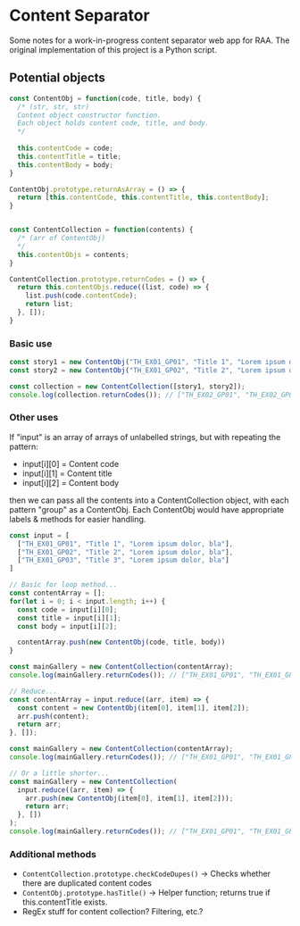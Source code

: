 # Content Separator
Some notes for a work-in-progress content separator web app for RAA.
The original implementation of this project is a Python script.


## Potential objects
```javascript
const ContentObj = function(code, title, body) {
  /* (str, str, str)
  Content object constructor function.
  Each object holds content code, title, and body.
  */
  
  this.contentCode = code;
  this.contentTitle = title;
  this.contentBody = body;
}

ContentObj.prototype.returnAsArray = () => {
  return [this.contentCode, this.contentTitle, this.contentBody];
}


const ContentCollection = function(contents) {
  /* (arr of ContentObj)
  */
  this.contentObjs = contents;
}

ContentCollection.prototype.returnCodes = () => {
  return this.contentObjs.reduce((list, code) => {
    list.push(code.contentCode);
    return list;
  }, []);
}

```

### Basic use
```javascript
const story1 = new ContentObj("TH_EX01_GP01", "Title 1", "Lorem ipsum dolor, bla");
const story2 = new ContentObj("TH_EX01_GP02", "Title 2", "Lorem ipsum dolor, bla");

const collection = new ContentCollection([story1, story2]);
console.log(collection.returnCodes()); // ["TH_EX02_GP01", "TH_EX02_GP02"]
```

### Other uses
If "input" is an array of arrays of unlabelled strings, but with repeating the pattern:
  - input[i][0] = Content code
  - input[i][1] = Content title
  - input[i][2] = Content body

then we can pass all the contents into a ContentCollection object, with each pattern "group" as a ContentObj.
Each ContentObj would have appropriate labels & methods for easier handling.

```javascript
const input = [
  ["TH_EX01_GP01", "Title 1", "Lorem ipsum dolor, bla"],
  ["TH_EX01_GP02", "Title 2", "Lorem ipsum dolor, bla"],
  ["TH_EX01_GP03", "Title 3", "Lorem ipsum dolor, bla"]
]

// Basic for loop method...
const contentArray = [];
for(let i = 0; i < input.length; i++) {
  const code = input[i][0];
  const title = input[i][1];
  const body = input[i][2];

  contentArray.push(new ContentObj(code, title, body))
}

const mainGallery = new ContentCollection(contentArray);
console.log(mainGallery.returnCodes()); // ["TH_EX01_GP01", "TH_EX01_GP02", "TH_EX01_GP03"]

// Reduce...
const contentArray = input.reduce((arr, item) => {
  const content = new ContentObj(item[0], item[1], item[2]);
  arr.push(content);  
  return arr;
}, []);

const mainGallery = new ContentCollection(contentArray);
console.log(mainGallery.returnCodes()); // ["TH_EX01_GP01", "TH_EX01_GP02", "TH_EX01_GP03"]

// Or a little shorter...
const mainGallery = new ContentCollection(
  input.reduce((arr, item) => {
    arr.push(new ContentObj(item[0], item[1], item[2]));
    return arr;
  }, [])
);
console.log(mainGallery.returnCodes()); // ["TH_EX01_GP01", "TH_EX01_GP02", "TH_EX01_GP03"]
```

### Additional methods
  - ```ContentCollection.prototype.checkCodeDupes()``` -> Checks whether there are duplicated content codes
  - ```ContentObj.prototype.hasTitle()``` -> Helper function; returns true if this.contentTitle exists.
  - RegEx stuff for content collection? Filtering, etc.?